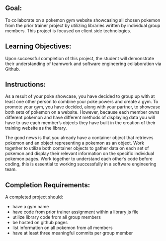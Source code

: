 ## Goal:

 To collaborate on a pokemon gym website showcasing all chosen pokemon from the prior trainer project by utilizing libraries written by individual group members. This project is focused on client side technologies.

## Learning Objectives:

 Upon successful completion of this project, the student will demonstrate their understanding of teamwork and software engineering collaboration via Github.



## Instructions:

 As a result of your poke showcase, you have decided to group up with at least one other person to combine your poke powers and create a gym. To promote your gym, you have decided, along with your partner, to showcase both sets of pokemon on a website. However, because each member owns different pokemon and have different methods of displaying data you will have to use each member’s objects they have built in the creation of their training website as the library.

 The good news is that you already have a container object that retrieves pokemon and an object representing a pokemon as an object. Work together to utilize both container objects to gather data on each set of pokemon and display their relevant information on the specific individual pokemon pages. Work together to understand each other’s code before coding, this is essential to working successfully in a software engineering team.


## Completion Requirements:

 A completed project should:

* have a gym name
* have code from prior trainer assignment within a library js file
* utilize library code from all group members
* be hosted on github pages
* list information on all pokemon from all members
* have at least three meaningful commits per group member
